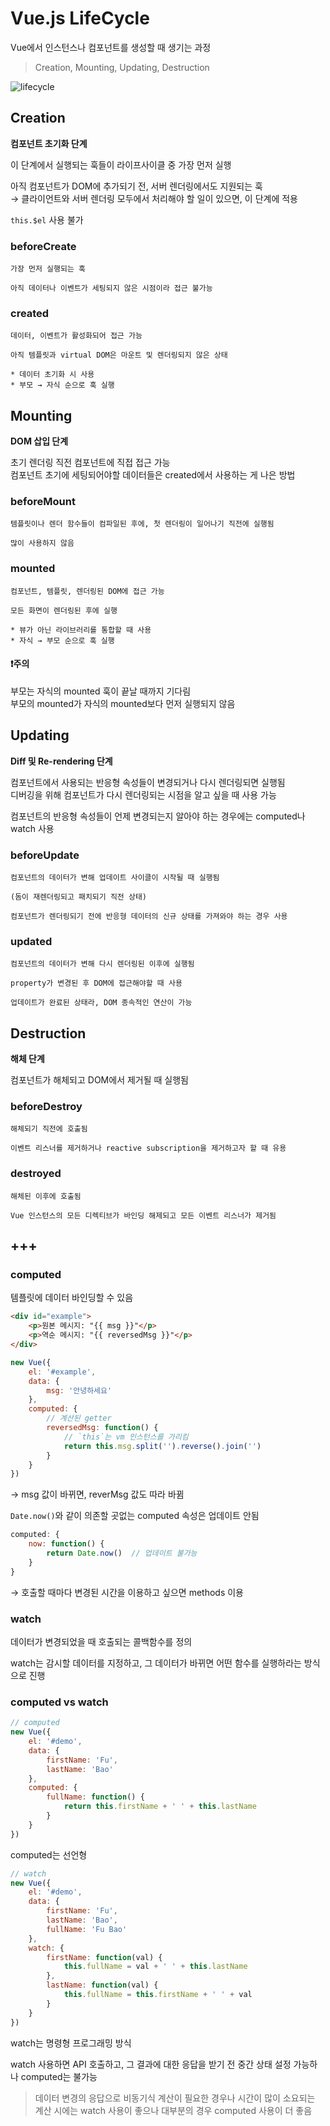 # Vue.js LifeCycle
Vue에서 인스턴스나 컴포넌트를 생성할 때 생기는 과정
> Creation, Mounting, Updating, Destruction

![lifecycle](https://github.com/marybin99/CS/assets/110241993/dcd4d908-bf6d-4548-a485-3d976fb48f61)

## Creation

**컴포넌트 초기화 단계**   

이 단계에서 실행되는 훅들이 라이프사이클 중 가장 먼저 실행   

아직 컴포넌트가 DOM에 추가되기 전, 서버 렌더링에서도 지원되는 훅   
→ 클라이언트와 서버 렌더링 모두에서 처리해야 할 일이 있으면, 이 단계에 적용  

`this.$el` 사용 불가

### beforeCreate

    가장 먼저 실행되는 훅   
    
    아직 데이터나 이벤트가 세팅되지 않은 시점이라 접근 불가능

### created

    데이터, 이벤트가 활성화되어 접근 가능   
    
    아직 템플릿과 virtual DOM은 마운트 및 렌더링되지 않은 상태

    * 데이터 초기화 시 사용
    * 부모 → 자식 순으로 훅 실행

## Mounting

**DOM 삽입 단계**

초기 렌더링 직전 컴포넌트에 직접 접근 가능   
컴포넌트 초기에 세팅되어야할 데이터들은 created에서 사용하는 게 나은 방법

### beforeMount

    템플릿이나 렌더 함수들이 컴파일된 후에, 첫 렌더링이 일어나기 직전에 실행됨  

    많이 사용하지 않음

### mounted

    컴포넌트, 템플릿, 렌더링된 DOM에 접근 가능  

    모든 화면이 렌더링된 후에 실행

    * 뷰가 아닌 라이브러리를 통합할 때 사용
    * 자식 → 부모 순으로 훅 실행

#### ❗주의
부모는 자식의 mounted 훅이 끝날 때까지 기다림  
부모의 mounted가 자식의 mounted보다 먼저 실행되지 않음

## Updating

**Diff 및 Re-rendering 단계**

컴포넌트에서 사용되는 반응형 속성들이 변경되거나 다시 렌더링되면 실행됨  
디버깅을 위해 컴포넌트가 다시 렌더링되는 시점을 알고 싶을 때 사용 가능  

컴포넌트의 반응형 속성들이 언제 변경되는지 알아야 하는 경우에는 computed나 watch 사용

### beforeUpdate

    컴포넌트의 데이터가 변해 업데이트 사이클이 시작될 때 실행됨

    (돔이 재렌더링되고 패치되기 직전 상태)

    컴포넌트가 렌더링되기 전에 반응형 데이터의 신규 상태를 가져와야 하는 경우 사용

### updated

    컴포넌트의 데이터가 변해 다시 렌더링된 이후에 실행됨

    property가 변경된 후 DOM에 접근해야할 때 사용

    업데이트가 완료된 상태라, DOM 종속적인 연산이 가능

## Destruction

**해체 단계**

컴포넌트가 해체되고 DOM에서 제거될 때 실행됨

### beforeDestroy

    해체되기 직전에 호출됨

    이벤트 리스너를 제거하거나 reactive subscription을 제거하고자 할 때 유용

### destroyed

    해체된 이후에 호출됨

    Vue 인스턴스의 모든 디렉티브가 바인딩 해제되고 모든 이벤트 리스너가 제거됨

## +++

### computed

템플릿에 데이터 바인딩할 수 있음

```html
<div id="example">
    <p>원본 메시지: "{{ msg }}"</p>
    <p>역순 메시지: "{{ reversedMsg }}"</p>
</div>
```

```js
new Vue({
    el: '#example',
    data: {
        msg: '안녕하세요'
    },
    computed: {
        // 계산된 getter
        reversedMsg: function() {
            // `this`는 vm 인스턴스를 가리킴
            return this.msg.split('').reverse().join('')
        }
    }
})
```
→ msg 값이 바뀌면, reverMsg 값도 따라 바뀜

`Date.now()`와 같이 의존할 곳없는 computed 속성은 업데이트 안됨

```js
computed: {
    now: function() {
        return Date.now()  // 업데이트 불가능
    }
}
```
→ 호출할 때마다 변경된 시간을 이용하고 싶으면 methods 이용

### watch

데이터가 변경되었을 때 호출되는 콜백함수를 정의  

watch는 감시할 데이터를 지정하고, 그 데이터가 바뀌면 어떤 함수를 실행하라는 방식으로 진행

### computed vs watch

```js
// computed
new Vue({
    el: '#demo',
    data: {
        firstName: 'Fu',
        lastName: 'Bao'
    },
    computed: {
        fullName: function() {
            return this.firstName + ' ' + this.lastName
        }
    }
})
```
computed는 선언형
```js
// watch
new Vue({
    el: '#demo',
    data: {
        firstName: 'Fu',
        lastName: 'Bao',
        fullName: 'Fu Bao'
    },
    watch: {
        firstName: function(val) {
            this.fullName = val + ' ' + this.lastName
        },
        lastName: function(val) {
            this.fullName = this.firstName + ' ' + val
        }
    }
})
```
watch는 명령형 프로그래밍 방식

watch 사용하면 API 호출하고, 그 결과에 대한 응답을 받기 전 중간 상태 설정 가능하나 computed는 불가능

> 데이터 변경의 응답으로 비동기식 계산이 필요한 경우나 시간이 많이 소요되는 계산 시에는 watch 사용이 좋으나 대부분의 경우 computed 사용이 더 좋음
